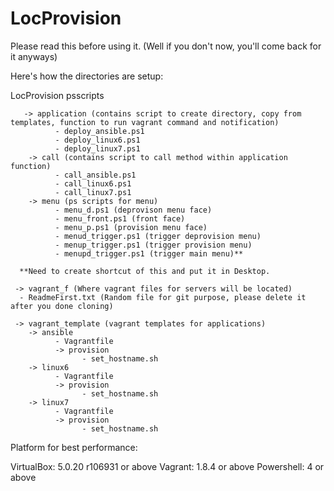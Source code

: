 # LocProvision
Please read this before using it. (Well if you don't now, you'll come back for it anyways)

Here's how the directories are setup:

LocProvision
 psscripts
 
       -> application (contains script to create directory, copy from templates, function to run vagrant command and notification)
              - deploy_ansible.ps1
              - deploy_linux6.ps1
              - deploy_linux7.ps1
        -> call (contains script to call method within application function) 
              - call_ansible.ps1
              - call_linux6.ps1
              - call_linux7.ps1
        -> menu (ps scripts for menu)
              - menu_d.ps1 (deprovison menu face)
              - menu_front.ps1 (front face)
              - menu_p.ps1 (provision menu face)
              - menud_trigger.ps1 (trigger deprovision menu)
              - menup_trigger.ps1 (trigger provision menu)
              - menupd_trigger.ps1 (trigger main menu)**
 
      **Need to create shortcut of this and put it in Desktop. 
  
     -> vagrant_f (Where vagrant files for servers will be located)
      - ReadmeFirst.txt (Random file for git purpose, please delete it after you done cloning)
 
     -> vagrant_template (vagrant templates for applications)
        -> ansible
              - Vagrantfile
              -> provision
                    - set_hostname.sh
        -> linux6
              - Vagrantfile
              -> provision
                    - set_hostname.sh
        -> linux7
              - Vagrantfile
              -> provision
                    - set_hostname.sh
                    
                   


Platform for best performance:

VirtualBox: 5.0.20 r106931 or above
Vagrant: 1.8.4 or above
Powershell: 4 or above

